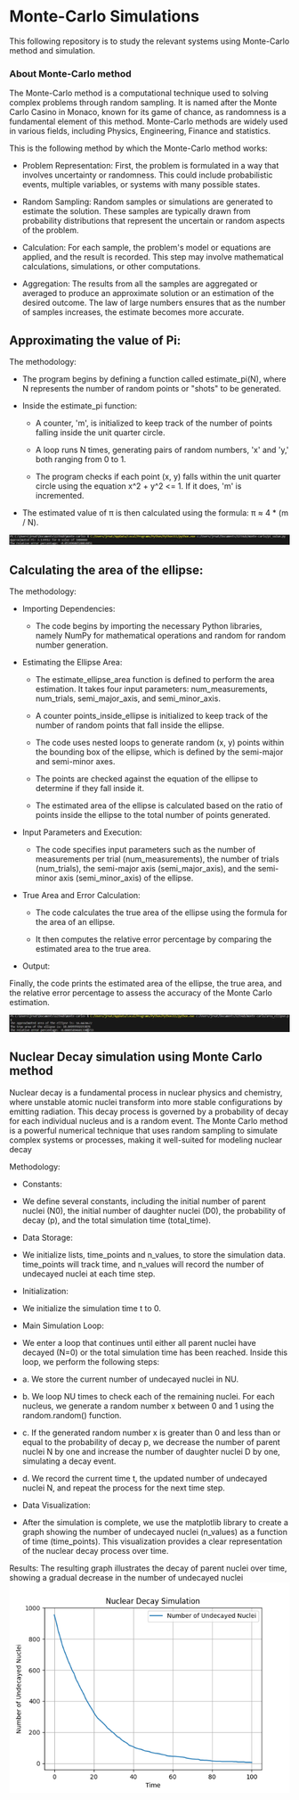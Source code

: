 # Monte-Carlo Simulations
This following repository is to study the relevant systems using Monte-Carlo method and simulation.

### About Monte-Carlo method
The Monte-Carlo method is a computational technique used to solving complex problems through random sampling. It is named after the Monte Carlo Casino in Monaco, known for its game of chance, as randomness is a fundamental element of this method. Monte-Carlo methods are widely used in various fields, including Physics, Engineering, Finance and statistics.

This is the following method by which the Monte-Carlo method works:

- Problem Representation: First, the problem is formulated in a way that involves uncertainty or randomness. This could include probabilistic events, multiple variables, or systems with many possible states.

- Random Sampling: Random samples or simulations are generated to estimate the solution. These samples are typically drawn from probability distributions that represent the uncertain or random aspects of the problem.

- Calculation: For each sample, the problem's model or equations are applied, and the result is recorded. This step may involve mathematical calculations, simulations, or other computations.

- Aggregation: The results from all the samples are aggregated or averaged to produce an approximate solution or an estimation of the desired outcome. The law of large numbers ensures that as the number of samples increases, the estimate becomes more accurate.

## Approximating the value of Pi:

The methodology: 

- The program begins by defining a function called estimate_pi(N), where N represents the number of random points or "shots" to be generated.

- Inside the estimate_pi function:

  - A counter, 'm', is initialized to keep track of the number of points falling inside the unit quarter circle.
  - A loop runs N times, generating pairs of random numbers, 'x' and 'y,' both ranging from 0 to 1.

  - The program checks if each point (x, y) falls within the unit quarter circle using the equation x^2 + y^2 <= 1. If it does, 'm' is incremented.

- The estimated value of π is then calculated using the formula: π ≈ 4 * (m / N).

![result output](result_1.png)

## Calculating the area of the ellipse: 

The methodology: 

- Importing Dependencies:

  - The code begins by importing the necessary Python libraries, namely NumPy for mathematical operations and random for random number generation.

- Estimating the Ellipse Area:

  - The estimate_ellipse_area function is defined to perform the area estimation. It takes four input parameters: num_measurements, num_trials, semi_major_axis, and semi_minor_axis.

  - A counter points_inside_ellipse is initialized to keep track of the number of random points that fall inside the ellipse.

  - The code uses nested loops to generate random (x, y) points within the bounding box of the ellipse, which is defined by the semi-major and semi-minor axes.

  - The points are checked against the equation of the ellipse to determine if they fall inside it.
 
  - The estimated area of the ellipse is calculated based on the ratio of points inside the ellipse to the total number of points generated.

- Input Parameters and Execution:

  - The code specifies input parameters such as the number of measurements per trial (num_measurements), the number of trials (num_trials), the semi-major axis (semi_major_axis), and the semi-minor axis (semi_minor_axis) of the ellipse.

- True Area and Error Calculation:

  - The code calculates the true area of the ellipse using the formula for the area of an ellipse.

  - It then computes the relative error percentage by comparing the estimated area to the true area.

- Output:

Finally, the code prints the estimated area of the ellipse, the true area, and the relative error percentage to assess the accuracy of the Monte Carlo estimation.

![result of area approximation](result_2.png)

## Nuclear Decay simulation using Monte Carlo method

Nuclear decay is a fundamental process in nuclear physics and chemistry, where unstable atomic nuclei transform into more stable configurations by emitting radiation. This decay process is governed by a probability of decay for each individual nucleus and is a random event. The Monte Carlo method is a powerful numerical technique that uses random sampling to simulate complex systems or processes, making it well-suited for modeling nuclear decay

Methodology:

- Constants: 
 -  We define several constants, including the initial number of parent nuclei (N0), the initial number of daughter nuclei (D0), the probability of decay (p), and the total simulation time (total_time).

- Data Storage:
 -  We initialize lists, time_points and n_values, to store the simulation data. time_points will track time, and n_values will record the number of undecayed nuclei at each time step.

- Initialization:
 -  We initialize the simulation time t to 0.

- Main Simulation Loop:
 -  We enter a loop that continues until either all parent nuclei have decayed (N=0) or the total simulation time has been reached. Inside this loop, we perform the following steps:

  -   a. We store the current number of undecayed nuclei in NU.

  -  b. We loop NU times to check each of the remaining nuclei. For each nucleus, we generate a random number x between 0 and 1 using the random.random() function.

  -  c. If the generated random number x is greater than 0 and less than or equal to the probability of decay p, we decrease the number of parent nuclei N by one and increase the number of daughter nuclei D by one, simulating a decay event.

  -  d. We record the current time t, the updated number of undecayed nuclei N, and repeat the process for the next time step.

- Data Visualization:
 -  After the simulation is complete, we use the matplotlib library to create a graph showing the number of undecayed nuclei (n_values) as a function of time (time_points). This visualization provides a clear representation of the nuclear decay process over time.

 Results:
 The resulting graph illustrates the decay of parent nuclei over time, showing a gradual decrease in the number of undecayed nuclei
 ![Radioactive Decay](result_3.png)